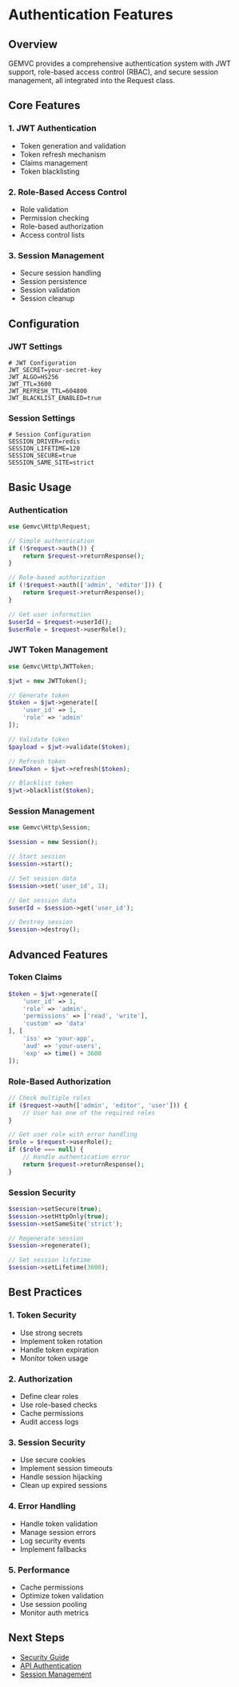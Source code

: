 # Authentication Features

## Overview

GEMVC provides a comprehensive authentication system with JWT support, role-based access control (RBAC), and secure session management, all integrated into the Request class.

## Core Features

### 1. JWT Authentication
- Token generation and validation
- Token refresh mechanism
- Claims management
- Token blacklisting

### 2. Role-Based Access Control
- Role validation
- Permission checking
- Role-based authorization
- Access control lists

### 3. Session Management
- Secure session handling
- Session persistence
- Session validation
- Session cleanup

## Configuration

### JWT Settings
```env
# JWT Configuration
JWT_SECRET=your-secret-key
JWT_ALGO=HS256
JWT_TTL=3600
JWT_REFRESH_TTL=604800
JWT_BLACKLIST_ENABLED=true
```

### Session Settings
```env
# Session Configuration
SESSION_DRIVER=redis
SESSION_LIFETIME=120
SESSION_SECURE=true
SESSION_SAME_SITE=strict
```

## Basic Usage

### Authentication
```php
use Gemvc\Http\Request;

// Simple authentication
if (!$request->auth()) {
    return $request->returnResponse();
}

// Role-based authorization
if (!$request->auth(['admin', 'editor'])) {
    return $request->returnResponse();
}

// Get user information
$userId = $request->userId();
$userRole = $request->userRole();
```

### JWT Token Management
```php
use Gemvc\Http\JWTToken;

$jwt = new JWTToken();

// Generate token
$token = $jwt->generate([
    'user_id' => 1,
    'role' => 'admin'
]);

// Validate token
$payload = $jwt->validate($token);

// Refresh token
$newToken = $jwt->refresh($token);

// Blacklist token
$jwt->blacklist($token);
```

### Session Management
```php
use Gemvc\Http\Session;

$session = new Session();

// Start session
$session->start();

// Set session data
$session->set('user_id', 1);

// Get session data
$userId = $session->get('user_id');

// Destroy session
$session->destroy();
```

## Advanced Features

### Token Claims
```php
$token = $jwt->generate([
    'user_id' => 1,
    'role' => 'admin',
    'permissions' => ['read', 'write'],
    'custom' => 'data'
], [
    'iss' => 'your-app',
    'aud' => 'your-users',
    'exp' => time() + 3600
]);
```

### Role-Based Authorization
```php
// Check multiple roles
if ($request->auth(['admin', 'editor', 'user'])) {
    // User has one of the required roles
}

// Get user role with error handling
$role = $request->userRole();
if ($role === null) {
    // Handle authentication error
    return $request->returnResponse();
}
```

### Session Security
```php
$session->setSecure(true);
$session->setHttpOnly(true);
$session->setSameSite('strict');

// Regenerate session
$session->regenerate();

// Set session lifetime
$session->setLifetime(3600);
```

## Best Practices

### 1. Token Security
- Use strong secrets
- Implement token rotation
- Handle token expiration
- Monitor token usage

### 2. Authorization
- Define clear roles
- Use role-based checks
- Cache permissions
- Audit access logs

### 3. Session Security
- Use secure cookies
- Implement session timeouts
- Handle session hijacking
- Clean up expired sessions

### 4. Error Handling
- Handle token validation
- Manage session errors
- Log security events
- Implement fallbacks

### 5. Performance
- Cache permissions
- Optimize token validation
- Use session pooling
- Monitor auth metrics

## Next Steps

- [Security Guide](../guides/security.md)
- [API Authentication](../guides/api-auth.md)
- [Session Management](../guides/sessions.md) 